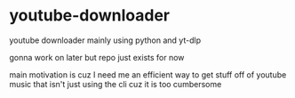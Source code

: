 # youtube-downloader
youtube downloader mainly using python and yt-dlp

gonna work on later but repo just exists for now

main motivation is cuz I need me an efficient way to get stuff off of youtube music that isn't just using the cli cuz it is too cumbersome
